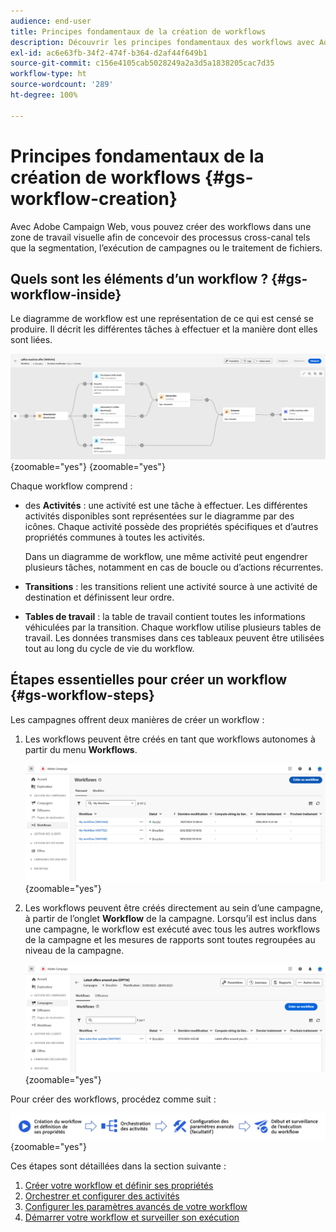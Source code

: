 ```yaml
---
audience: end-user
title: Principes fondamentaux de la création de workflows
description: Découvrir les principes fondamentaux des workflows avec Adobe Campaign Web
exl-id: ac6e63fb-34f2-474f-b364-d2af44f649b1
source-git-commit: c156e4105cab5028249a2a3d5a1838205cac7d35
workflow-type: ht
source-wordcount: '289'
ht-degree: 100%

---
```



# Principes fondamentaux de la création de workflows {#gs-workflow-creation}

Avec Adobe Campaign Web, vous pouvez créer des workflows dans une zone de travail visuelle afin de concevoir des processus cross-canal tels que la segmentation, l’exécution de campagnes ou le traitement de fichiers.

## Quels sont les éléments d’un workflow ? {#gs-workflow-inside}

Le diagramme de workflow est une représentation de ce qui est censé se produire. Il décrit les différentes tâches à effectuer et la manière dont elles sont liées.

![](assets/workflow-example.png){zoomable=&quot;yes&quot;} {zoomable=&quot;yes&quot;}

Chaque workflow comprend :

* des **Activités** : une activité est une tâche à effectuer. Les différentes activités disponibles sont représentées sur le diagramme par des icônes. Chaque activité possède des propriétés spécifiques et d’autres propriétés communes à toutes les activités.

  Dans un diagramme de workflow, une même activité peut engendrer plusieurs tâches, notamment en cas de boucle ou d’actions récurrentes.

* **Transitions** : les transitions relient une activité source à une activité de destination et définissent leur ordre.

* **Tables de travail** : la table de travail contient toutes les informations véhiculées par la transition. Chaque workflow utilise plusieurs tables de travail. Les données transmises dans ces tableaux peuvent être utilisées tout au long du cycle de vie du workflow.

## Étapes essentielles pour créer un workflow {#gs-workflow-steps}


Les campagnes offrent deux manières de créer un workflow :

1. Les workflows peuvent être créés en tant que workflows autonomes à partir du menu **Workflows**.

   ![](assets/create-a-standalone-wf.png){zoomable=&quot;yes&quot;}

1. Les workflows peuvent être créés directement au sein d’une campagne, à partir de l’onglet **Workflow** de la campagne. Lorsqu’il est inclus dans une campagne, le workflow est exécuté avec tous les autres workflows de la campagne et les mesures de rapports sont toutes regroupées au niveau de la campagne.

   ![](assets/create-a-wf-from-a-campaign.png){zoomable=&quot;yes&quot;}

Pour créer des workflows, procédez comme suit :

![](assets/workflow-creation-process.png){zoomable=&quot;yes&quot;}

Ces étapes sont détaillées dans la section suivante :

1. [Créer votre workflow et définir ses propriétés](create-workflow.md)
1. [Orchestrer et configurer des activités](orchestrate-activities.md)
1. [Configurer les paramètres avancés de votre workflow](workflow-settings.md)
1. [Démarrer votre workflow et surveiller son exécution](start-monitor-workflows.md)
